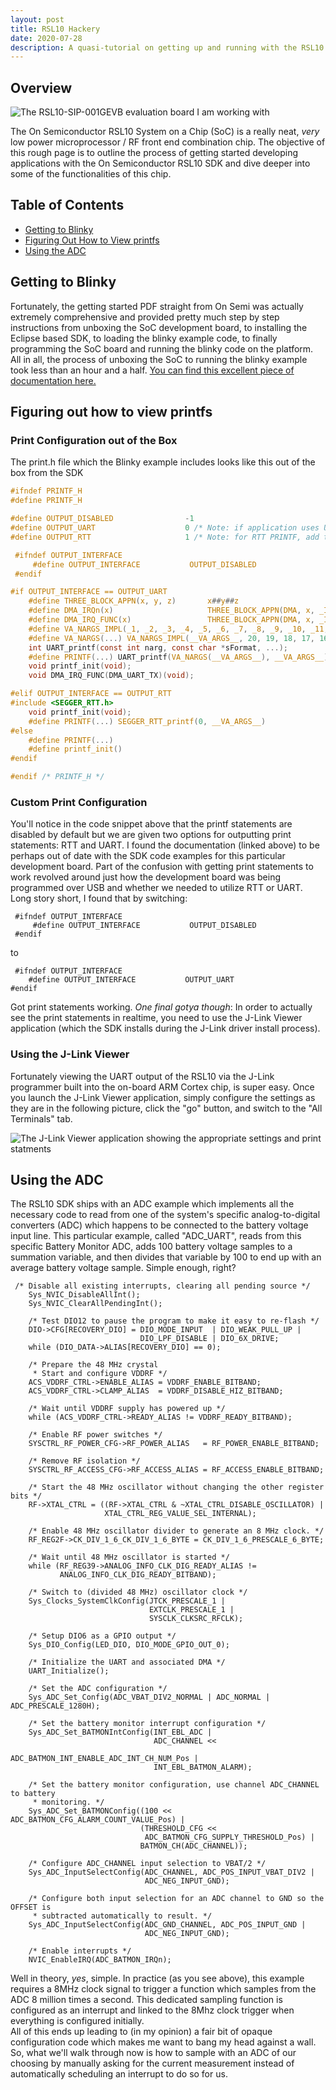 ```yaml
---
layout: post
title: RSL10 Hackery
date: 2020-07-28
description: A quasi-tutorial on getting up and running with the RSL10 development board.
---
```

## Overview
![The RSL10-SIP-001GEVB evaluation board I am working with](/assets/img/RSL10-SIP-001GEVB.jpg)  

The On Semiconductor RSL10 System on a Chip (SoC) is a really neat, _very_ low power microprocessor / RF front end combination chip. The objective of this rough page is to outline the process of getting started developing applications with the On Semiconductor RSL10 SDK and dive deeper into some of the functionalities of this chip.
## Table of Contents
- [Getting to Blinky](#getting-to-blinky)
- [Figuring Out How to View printfs](#figuring-out-how-to-view-printfs)
- [Using the ADC](#using-the-adc)  
## Getting to Blinky
Fortunately, the getting started PDF straight from On Semi was actually extremely comprehensive and provided pretty much step by step instructions from unboxing the SoC development board, to installing the Eclipse based SDK, to loading the blinky example code, to finally programming the SoC board and running the blinky code on the platform. All in all, the process of unboxing the SoC to running the blinky example took less than an hour and a half. [You can find this excellent piece of documentation here.](https://www.onsemi.com/pub/Collateral/RSL10%20GETTING%20STARTED%20GUIDE.PDF)

## Figuring out how to view printfs
### Print Configuration out of the Box
The print.h file which the Blinky example includes looks like this out of the box from the SDK

```C
#ifndef PRINTF_H
#define PRINTF_H

#define OUTPUT_DISABLED                -1
#define OUTPUT_UART                    0 /* Note: if application uses UART or DIO5, PRINTF over UART will be a conflict.  */
#define OUTPUT_RTT                     1 /* Note: for RTT PRINTF, add the SEGGER RTT component on your .rteconfig file */

 #ifndef OUTPUT_INTERFACE
     #define OUTPUT_INTERFACE           OUTPUT_DISABLED
 #endif

#if OUTPUT_INTERFACE == OUTPUT_UART
    #define THREE_BLOCK_APPN(x, y, z)       x##y##z
    #define DMA_IRQn(x)                     THREE_BLOCK_APPN(DMA, x, _IRQn)
    #define DMA_IRQ_FUNC(x)                 THREE_BLOCK_APPN(DMA, x, _IRQHandler)
    #define VA_NARGS_IMPL(_1, _2, _3, _4, _5, _6, _7, _8, _9, _10, _11, _12, _13, _14, _15, _16, _17, _18, _19, _20, N, ...) N
    #define VA_NARGS(...) VA_NARGS_IMPL(__VA_ARGS__, 20, 19, 18, 17, 16, 15, 14, 13, 12, 11, 10, 9, 8, 7, 6, 5, 4, 3, 2, 1)
    int UART_printf(const int narg, const char *sFormat, ...);
    #define PRINTF(...) UART_printf(VA_NARGS(__VA_ARGS__), __VA_ARGS__)
    void printf_init(void);
    void DMA_IRQ_FUNC(DMA_UART_TX)(void);

#elif OUTPUT_INTERFACE == OUTPUT_RTT
#include <SEGGER_RTT.h>
    void printf_init(void);
    #define PRINTF(...) SEGGER_RTT_printf(0, __VA_ARGS__)
#else
    #define PRINTF(...)
    #define printf_init()
#endif

#endif /* PRINTF_H */
```
### Custom Print Configuration
You'll notice in the code snippet above that the printf statements are disabled by default but we are given two options for outputting print statements: RTT and UART. I found the documentation (linked above) to be perhaps out of date with the SDK code examples for this particular development board. Part of the confusion with getting print statements to work revolved around just how the development board was being programmed over USB and whether we needed to utilize RTT or UART. Long story short, I found that by switching:
```
 #ifndef OUTPUT_INTERFACE
     #define OUTPUT_INTERFACE           OUTPUT_DISABLED
 #endif
 ```
 to
 ```
  #ifndef OUTPUT_INTERFACE
     #define OUTPUT_INTERFACE           OUTPUT_UART
 #endif
  ```
  Got print statements working. 
  *One final gotya though*: In order to actually see the print statements in realtime, you need to use the J-Link Viewer application (which the SDK installs during the J-Link driver install process). 
### Using the J-Link Viewer
Fortunately viewing the UART output of the RSL10 via the J-Link programmer built into the on-board ARM Cortex chip, is super easy. Once you launch the J-Link Viewer application, simply configure the settings as they are in the following picture, click the "go" button, and switch to the "All Terminals" tab.  

![The J-Link Viewer application showing the appropriate settings and print statments](/assets/img/jlink_viewer.PNG)
 
## Using the ADC
The RSL10 SDK ships with an ADC example which implements all the necessary code to read from one of the system's specific analog-to-digital converters (ADC) which happens to be connected to the battery voltage input line. This particular example, called "ADC_UART", reads from this specific Battery Monitor ADC, adds 100 battery voltage samples to a summation variable, and then divides that variable by 100 to end up with an average battery voltage sample. Simple enough, right? 
```
 /* Disable all existing interrupts, clearing all pending source */
    Sys_NVIC_DisableAllInt();
    Sys_NVIC_ClearAllPendingInt();

    /* Test DIO12 to pause the program to make it easy to re-flash */
    DIO->CFG[RECOVERY_DIO] = DIO_MODE_INPUT  | DIO_WEAK_PULL_UP |
                             DIO_LPF_DISABLE | DIO_6X_DRIVE;
    while (DIO_DATA->ALIAS[RECOVERY_DIO] == 0);

    /* Prepare the 48 MHz crystal
     * Start and configure VDDRF */
    ACS_VDDRF_CTRL->ENABLE_ALIAS = VDDRF_ENABLE_BITBAND;
    ACS_VDDRF_CTRL->CLAMP_ALIAS  = VDDRF_DISABLE_HIZ_BITBAND;

    /* Wait until VDDRF supply has powered up */
    while (ACS_VDDRF_CTRL->READY_ALIAS != VDDRF_READY_BITBAND);

    /* Enable RF power switches */
    SYSCTRL_RF_POWER_CFG->RF_POWER_ALIAS   = RF_POWER_ENABLE_BITBAND;

    /* Remove RF isolation */
    SYSCTRL_RF_ACCESS_CFG->RF_ACCESS_ALIAS = RF_ACCESS_ENABLE_BITBAND;

    /* Start the 48 MHz oscillator without changing the other register bits */
    RF->XTAL_CTRL = ((RF->XTAL_CTRL & ~XTAL_CTRL_DISABLE_OSCILLATOR) |
                     XTAL_CTRL_REG_VALUE_SEL_INTERNAL);

    /* Enable 48 MHz oscillator divider to generate an 8 MHz clock. */
    RF_REG2F->CK_DIV_1_6_CK_DIV_1_6_BYTE = CK_DIV_1_6_PRESCALE_6_BYTE;

    /* Wait until 48 MHz oscillator is started */
    while (RF_REG39->ANALOG_INFO_CLK_DIG_READY_ALIAS !=
           ANALOG_INFO_CLK_DIG_READY_BITBAND);

    /* Switch to (divided 48 MHz) oscillator clock */
    Sys_Clocks_SystemClkConfig(JTCK_PRESCALE_1 |
                               EXTCLK_PRESCALE_1 |
                               SYSCLK_CLKSRC_RFCLK);

    /* Setup DIO6 as a GPIO output */
    Sys_DIO_Config(LED_DIO, DIO_MODE_GPIO_OUT_0);

    /* Initialize the UART and associated DMA */
    UART_Initialize();

    /* Set the ADC configuration */
    Sys_ADC_Set_Config(ADC_VBAT_DIV2_NORMAL | ADC_NORMAL | ADC_PRESCALE_1280H);

    /* Set the battery monitor interrupt configuration */
    Sys_ADC_Set_BATMONIntConfig(INT_EBL_ADC |
                                ADC_CHANNEL <<
                                ADC_BATMON_INT_ENABLE_ADC_INT_CH_NUM_Pos |
                                INT_EBL_BATMON_ALARM);

    /* Set the battery monitor configuration, use channel ADC_CHANNEL to battery
     * monitoring. */
    Sys_ADC_Set_BATMONConfig((100 << ADC_BATMON_CFG_ALARM_COUNT_VALUE_Pos) |
                             (THRESHOLD_CFG <<
                              ADC_BATMON_CFG_SUPPLY_THRESHOLD_Pos) |
                             BATMON_CH(ADC_CHANNEL));

    /* Configure ADC_CHANNEL input selection to VBAT/2 */
    Sys_ADC_InputSelectConfig(ADC_CHANNEL, ADC_POS_INPUT_VBAT_DIV2 |
                              ADC_NEG_INPUT_GND);

    /* Configure both input selection for an ADC channel to GND so the OFFSET is
     * subtracted automatically to result. */
    Sys_ADC_InputSelectConfig(ADC_GND_CHANNEL, ADC_POS_INPUT_GND |
                              ADC_NEG_INPUT_GND);

    /* Enable interrupts */
    NVIC_EnableIRQ(ADC_BATMON_IRQn);
```
Well in theory, _yes_, simple. In practice (as you see above), this example requires a 8MHz clock signal to trigger a function which samples from the ADC 8 million times a second. This dedicated sampling function is configured as an interrupt and linked to the 8Mhz clock trigger when everything is configured initially.  
All of this ends up leading to (in my opinion) a fair bit of opaque configuration code which makes me want to bang my head against a wall. So, what we'll walk through now is how to sample with an ADC of our choosing by manually asking for the current measurement instead of automatically scheduling an interrupt to do so for us.
